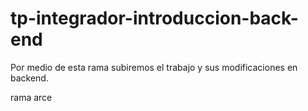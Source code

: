 # tp-integrador-introduccion-back-end

Por medio de esta rama subiremos el trabajo y sus modificaciones en backend.

rama arce
